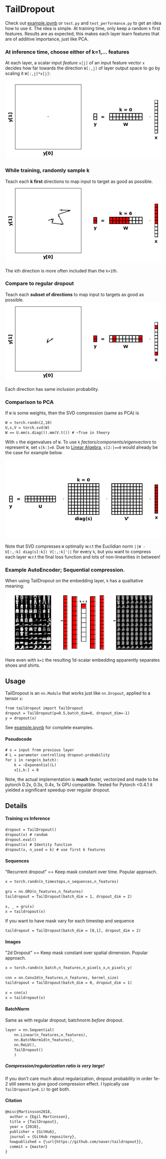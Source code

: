 # TailDropout

Check out [example.ipynb](example.ipynb) or `test.py` and `test_performance.py` to get an idea how to use it. The idea is simple. At training time, only keep a random `k` first features. Results are as expected; this makes each layer learn features that are of additive importance, just like PCA.

### At inference time, choose either of k=1,... features
At each layer, a scalar input *feature* `x[j]` of an input feature vector `x` decides how far towards the direction `W[:,j]` of layer output space to go by scaling it `W[:,j]*x[j]`:

![](./_figs/taildropout.gif)
### While training, randomly sample k
Teach each **k first** directions to map input to target as good as possible.
![](./_figs/taildropout_random.gif)

The `k`th direction is more often included than the `k+1`th.

### Compare to regular dropout
Teach each **subset of directions** to map input to targets as good as possible.
![](./_figs/dropout.gif)

Each direction has same inclusion probability.

### Comparison to PCA
If `W` is some weights, then the SVD compression (same as PCA) is

```
W = torch.randn(2,10)
U,s,V = torch.svd(W)
W == U.mm(s.diag()).mm(V.t()) # ~True in theory
```
With `s` the eigenvalues of `W`. To use `k` *factors/components/eigenvectors* to represent `W`, set `s[k:]=0`. Due to [Linear Algebra](https://en.wikipedia.org/wiki/Singular_value_decomposition), `s[2:]==0` would already be the case for example below. 

![](./_figs/svd.gif)

Note that SVD compresses `W` optimally w.r.t the Euclidian norm `||W - U[:,:k] diag(s[:k]) V[:,:k]'||` for every `k`, but you want to compress each layer w.r.t the final loss function and lots of non-linearities in between!

### Example AutoEncoder; Sequential compression.
When using TailDropout on the embedding layer, `k` has a qualitative meaning:

![](./_figs/ae.gif)

Here even with `k=1` the resulting 1d-scalar embedding apparently separates shoes and shirts. 

## Usage
TailDropout is an `nn.Module` that works just like `nn.Dropout`, applied to a tensor `x`: 
```
from taildropout import TailDropout
dropout = TailDropout(p=0.5,batch_dim=0, dropout_dim=-1)
y = dropout(x)
```
See [example.ipynb](example.ipynb) for complete examples.

#### Pseudocode
```
# x = input from previous layer
# L = parameter controlling dropout-probability
for i in range(n_batch):
    k = ~Exponential(L)
    x[i,k:] = 0 
```
Note, the actual implementation is **much** faster, vectorized and made to be pytorch 0.2x, 0.3x, 0.4x, 1x GPU compatible. Tested for Pytorch <0.4.1 it yielded a significant speedup over regular dropout.

## Details
#### Training vs Inference
```
dropout = TailDropout()
dropout(x) # random
dropout.eval() 
dropout(x) # Identity function
dropout(x, n_used = k) # use first k features 
```

#### Sequences
"Recurrent dropout" == Keep mask constant over time. Popular approach.
```
x = torch.randn(n_timesteps,n_sequences,n_features)

gru = nn.GRU(n_features,n_features)
taildropout = TailDropout(batch_dim = 1, dropout_dim = 2)

x, _ = gru(x)
x = taildropout(x)
```
If you want to have mask vary for each timestep and sequence
```
taildropout = TailDropout(batch_dim = [0,1], dropout_dim = 2)
```

#### Images
"2d Dropout" == Keep mask constant over spatial dimension. Popular approach.
```
x = torch.randn(n_batch,n_features,n_pixels_x,n_pixels_y)

cnn = nn.Conv2d(n_features,n_features, kernel_size)
taildropout = TailDropout(batch_dim = 0, dropout_dim = 1)

x = cnn(x)
x = taildropout(x)
```

#### BatchNorm
Same as with regular dropout; batchnorm *before* dropout.
```
layer = nn.Sequential(
    nn.Linear(n_features,n_features),
    nn.BatchNorm1d(n_features),
    nn.ReLU(),
    TailDropout()
    )
```

##### Compression/regularization ratio is very large!
If you don't care much about regularization, dropout probability in order 1e-2 still 
seems to give good compression effect. I typically use `TailDropout(p=0.1)` to get both. 

#### Citation
```
@misc{Martinsson2018,
  author = {Egil Martinsson},
  title = {TailDropout},
  year = {2018},
  publisher = {GitHub},
  journal = {GitHub repository},
  howpublished = {\url{https://github.com/naver/taildropout}},
  commit = {master}
}
```

